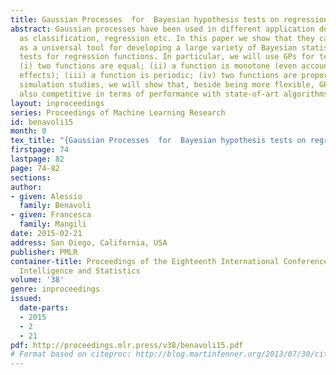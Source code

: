 ```yaml
---
title: Gaussian Processes  for  Bayesian hypothesis tests on regression functions
abstract: Gaussian processes have been used in different application domains such
  as classification, regression etc. In this paper we show that they can also be employed
  as a universal tool for developing a large variety of Bayesian statistical hypothesis
  tests for regression functions. In particular, we will use GPs for testing whether
  (i) two functions are equal; (ii) a function is monotone (even accounting for seasonality
  effects); (iii) a function is periodic; (iv) two functions are proportional. By
  simulation studies, we will show that, beside being more flexible, GP tests are
  also competitive in terms of performance with state-of-art algorithms.
layout: inproceedings
series: Proceedings of Machine Learning Research
id: benavoli15
month: 0
tex_title: "{Gaussian Processes  for  Bayesian hypothesis tests on regression functions}"
firstpage: 74
lastpage: 82
page: 74-82
sections: 
author:
- given: Alessio
  family: Benavoli
- given: Francesca
  family: Mangili
date: 2015-02-21
address: San Diego, California, USA
publisher: PMLR
container-title: Proceedings of the Eighteenth International Conference on Artificial
  Intelligence and Statistics
volume: '38'
genre: inproceedings
issued:
  date-parts:
  - 2015
  - 2
  - 21
pdf: http://proceedings.mlr.press/v38/benavoli15.pdf
# Format based on citeproc: http://blog.martinfenner.org/2013/07/30/citeproc-yaml-for-bibliographies/
---
```

